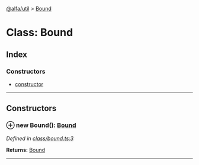 [@alfa/util](../README.md) > [Bound](../classes/bound.md)

# Class: Bound

## Index

### Constructors

* [constructor](bound.md#constructor)

---

## Constructors

<a id="constructor"></a>

### ⊕ **new Bound**(): [Bound](bound.md)

_Defined in [class/bound.ts:3](https://github.com/Siteimprove/alfa/blob/master/packages/util/src/class/bound.ts#L3)_

**Returns:** [Bound](bound.md)

---
